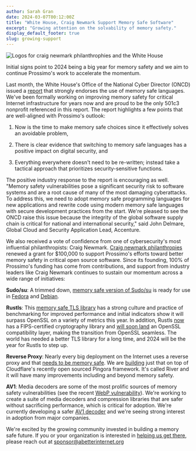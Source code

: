 ```yaml
---
author: Sarah Gran
date: 2024-03-07T00:12:00Z
title: "White House, Craig Newmark Support Memory Safe Software"
excerpt: "Growing attention on the solvability of memory safety."
display_default_footer: true
slug: growing-support
---
```


<div class="card border-0 pic-quote-right mw-240px mx-auto mb-4">
  <img alt="Logos for craig newmark philanthrophies and the White House" class="rounded mx-auto img-fluid" src="/images/blog/blog-white-house-craig-newmark-philanthropies.png" />
</div>

Initial signs point to 2024 being a big year for memory safety and we aim to continue Prossimo's work to accelerate the momentum.

Last month, the White House's Office of the National Cyber Director (ONCD) issued a [report](https://www.whitehouse.gov/oncd/briefing-room/2024/02/26/memory-safety-fact-sheet/) that strongly endorses the use of memory safe languages. We've been formally working on improving memory safety for critical Internet infrastructure for years now and are proud to be the only 501c3 nonprofit referenced in this report. The report highlights a few points that are well-aligned with Prossimo's outlook:

1.  Now is the time to make memory safe choices since it effectively solves an avoidable problem,

2.  There is clear evidence that switching to memory safe languages has a positive impact on digital security, and

3.  Everything everywhere doesn't need to be re-written; instead take a tactical approach that prioritizes security-sensitive functions.

The positive industry response to the report is encouraging as well. "Memory safety vulnerabilities pose a significant security risk to software systems and are a root cause of many of the most damaging cyberattacks. To address this, we need to adopt memory safe programming languages for new applications and rewrite code using modern memory safe languages with secure development practices from the start. We're pleased to see the ONCD raise this issue because the integrity of the global software supply chain is critical for national and international security," said John Delmare, Global Cloud and Security Application Lead, Accenture.

We also received a vote of confidence from one of cybersecurity's most influential philanthropists: Craig Newmark. [Craig newmark philanthropies](https://craignewmarkphilanthropies.org/) renewed a grant for $100,000 to support Prossimo's efforts toward better memory safety in critical open source software. Since its founding, 100% of Prossimo's funding has come from contributions, and support from industry leaders like Craig Newmark continues to sustain our momentum across a wide range of initiatives:

**Sudo/su**: A trimmed down, [memory safe version of Sudo/su](https://www.memorysafety.org/initiative/sudo-su/) is ready for use in [Fedora](https://bodhi.fedoraproject.org/updates/?search=sudo-rs-0.2.2) and [Debian](https://packages.debian.org/sid/sudo-rs#:~:text=sudo%2Drs%20is%20a%20safety,vulnerabilities%20related%20to%20memory%20management.).

**Rustls**: This [memory safe TLS library](https://www.memorysafety.org/initiative/rustls/) has a strong culture and practice of benchmarking for improved performance and initial indicators show it will surpass OpenSSL on a variety of metrics this year. In addition, Rustls [now](https://www.memorysafety.org/blog/rustls-with-aws-crypto-back-end-and-fips/) has a FIPS-certified cryptography library and [will soon land](https://github.com/rustls/rustls/blob/main/ROADMAP.md) an OpenSSL compatibility layer, making the transition from OpenSSL seamless. The world has needed a better TLS library for a long time, and 2024 will be the year for Rustls to step up.

**Reverse Proxy**: Nearly every big deployment on the Internet uses a reverse proxy and that [needs to be memory safe](https://www.memorysafety.org/initiative/reverse-proxy/). We are [building](https://www.memorysafety.org/blog/introducing-river/) just that on top of Cloudflare's recently open sourced Pingora framework. It's called River and it will have many improvements including and beyond memory safety.

**AV1**: Media decoders are some of the most prolific sources of memory safety vulnerabilities (see the recent [WebP vulnerability](https://blog.cloudflare.com/uncovering-the-hidden-webp-vulnerability-cve-2023-4863/)). We're working to create a suite of media decoders and compression libraries that are safer without sacrificing performance, which is critical for adoption. We're currently developing a safer [AV1 decoder](https://www.memorysafety.org/initiative/av1/) and we're seeing strong interest in adoption from major companies.

We're excited by the growing community invested in building a memory safe future. If you or your organization is interested in [helping us get there](https://www.memorysafety.org/become-a-funder/), please reach out at <sponsor@abetterinternet.org>